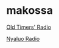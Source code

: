 # makossa

[Old Timers' Radio](https://servidor31.brlogic.com:7150/live?identifier=otrstream)

[Nyaluo Radio](http://172.105.25.197:8000/radio.mp3)

